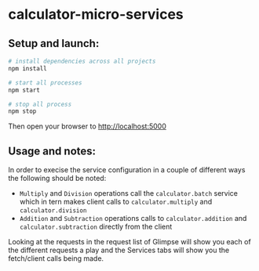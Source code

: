 # calculator-micro-services

## Setup and launch:

```bash
# install dependencies across all projects
npm install

# start all processes
npm start

# stop all process
npm stop
```

Then open your browser to [http://localhost:5000](http://localhost:5000)

## Usage and notes:

In order to execise the service configuration in a couple of different ways the following should be noted:
 - `Multiply` and `Division` operations call the `calculator.batch` service which in tern makes client calls to `calculator.multiply` and `calculator.division`
 - `Addition` and `Subtraction` operations calls to `calculator.addition` and `calculator.subtraction` directly from the client

Looking at the requests in the request list of Glimpse will show you each of the different requests a play and the Services tabs will show you the fetch/client calls being made.
